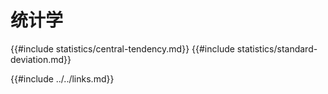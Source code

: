 # 统计学

<!--
> [science/mathematics/statistics.md](https://github.com/rust-lang-nursery/rust-cookbook/blob/master/src/science/mathematics/statistics.md)
> <br />
> commit fad847ef2d0b9e39c013f6ec8fa14cb4224c4133 - 2018.12.28
-->

{{#include statistics/central-tendency.md}}
{{#include statistics/standard-deviation.md}}


{{#include ../../links.md}}
